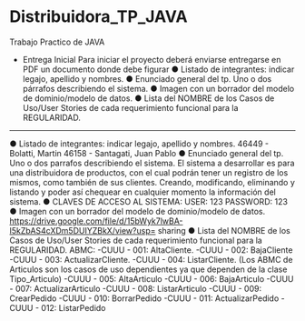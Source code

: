 # Distribuidora_TP_JAVA
Trabajo Practico de JAVA
- Entrega Inicial
Para iniciar el proyecto deberá enviarse entregarse en PDF un documento donde
debe figurar
● Listado de integrantes: indicar legajo, apellido y nombres.
● Enunciado general del tp. Uno o dos párrafos describiendo el sistema.
● Imagen con un borrador del modelo de dominio/modelo de datos.
● Lista del NOMBRE de los Casos de Uso/User Stories de cada requerimiento
funcional para la REGULARIDAD.
----------------------------------------------------------------------------------------------------------------
● Listado de integrantes: indicar legajo, apellido y nombres.
46449 - Bolatti, Martin
46158 - Santagati, Juan Pablo
● Enunciado general del tp. Uno o dos parrafos describiendo el sistema.
El sistema a desarrollar es para una distribuidora de productos, con el cual podrán tener un
registro de los mismos, como también de sus clientes. Creando, modificando, eliminando y
listando y poder así chequear en cualquier momento la información del sistema.
● CLAVES DE ACCESO AL SISTEMA:
USER: 123
PASSWORD: 123
● Imagen con un borrador del modelo de dominio/modelo de datos.
https://drive.google.com/file/d/15bWyk7lwBA-I5kZbAS4cXDm5DUIYZBkX/view?usp=
sharing
● Lista del NOMBRE de los Casos de Uso/User Stories de cada requerimiento
funcional para la REGULARIDAD.
ABMC:
-CUUU - 001: AltaCliente.
-CUUU - 002: BajaCliente
-CUUU - 003: ActualizarCliente.
-CUUU - 004: ListarCliente.
(Los ABMC de Articulos son los casos de uso dependientes ya que dependen
de la clase Tipo_Articulo)
-CUUU - 005: AltaArticulo
-CUUU - 006: BajaArticulo
-CUUU - 007: ActualizarArticulo
-CUUU - 008: ListarArticulo
-CUUU - 009: CrearPedido
-CUUU - 010: BorrarPedido
-CUUU - 011: ActualizarPedido
-CUUU - 012: ListarPedido
